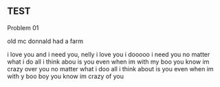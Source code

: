 ## TEST<br>

Problem 01

old mc donnald had a farm

i love you and i need you, nelly i love you i dooooo i need you no matter what i do all i think abou is you even when im with my boo you know im crazy over you no matter what i doo all i think about is you even when im with y boo boy you know im crazy of you
